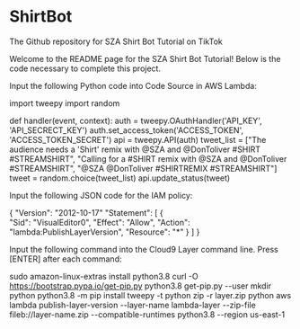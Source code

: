 # ShirtBot
The Github repository for SZA Shirt Bot Tutorial on TikTok

Welcome to the README page for the SZA Shirt Bot Tutorial! Below is the code necessary to complete this project.


Input the following Python code into Code Source in AWS Lambda:

import tweepy
import random

def handler(event, context):
  auth = tweepy.OAuthHandler('API_KEY', 'API_SECRECT_KEY')
  auth.set_access_token('ACCESS_TOKEN', 'ACCESS_TOKEN_SECRET')
  api = tweepy.API(auth)
  tweet_list = ["The audience needs a 'Shirt' remix with @SZA and @DonToliver #SHIRT #STREAMSHIRT", "Calling for a #SHIRT remix with @SZA and @DonToliver #STREAMSHIRT", "@SZA @DonToliver #SHIRTREMIX #STREAMSHIRT"]
  tweet = random.choice(tweet_list)
  api.update_status(tweet)
    
 
  
Input the following JSON code for the IAM policy:

{
    "Version": "2012-10-17"
    "Statement": [
      {   
          "Sid": "VisualEditor0",
          "Effect": "Allow",
          "Action": "lambda:PublishLayerVersion",
          "Resource": "*"
       }
     ]
}


Input the following command into the Cloud9 Layer command line. Press [ENTER] after each command:

sudo amazon-linux-extras install python3.8
curl -O https://bootstrap.pypa.io/get-pip.py
python3.8 get-pip.py --user
mkdir python
python3.8 -m pip install tweepy -t python
zip -r layer.zip python
aws lambda publish-layer-version --layer-name lambda-layer --zip-file fileb://layer-name.zip --compatible-runtimes python3.8 --region us-east-1


  
